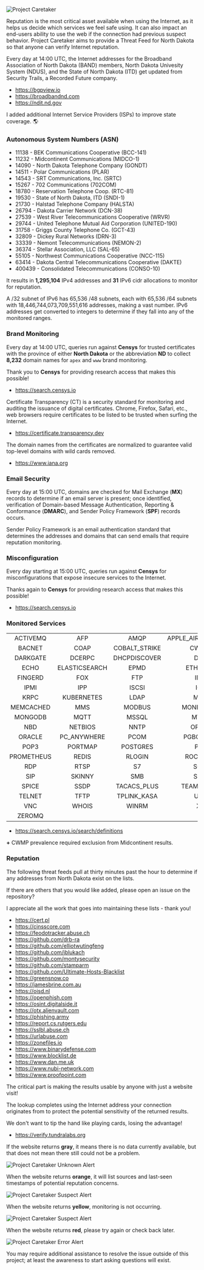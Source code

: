 ![Project Caretaker](images/caretaker.png)

Reputation is the most critical asset available when using the Internet, as it helps us decide which services we feel safe using. It can also impact an end-users ability to use the web if the connection had previous suspect behavior. Project Caretaker aims to provide a Threat Feed for North Dakota so that anyone can verify Internet reputation.

Every day at 14:00 UTC, the Internet addresses for the Broadband Association of North Dakota (BAND) members, North Dakota Univesity System (NDUS), and the State of North Dakota (ITD) get updated from Security Trails, a Recorded Future company.

- https://bgpview.io
- https://broadbandnd.com
- https://ndit.nd.gov

I added additional Internet Service Providers (ISPs) to improve state coverage. :earth_americas:

### Autonomous System Numbers (ASN)

* 11138 - BEK Communications Cooperative (BCC-141)
* 11232 - Midcontinent Communications (MIDCO-1)
* 14090 - North Dakota Telephone Company (GONDT)
* 14511 - Polar Communications (PLAR)
* 14543 - SRT Communications, Inc. (SRTC)
* 15267 - 702 Communications (702COM)
* 18780 - Reservation Telephone Coop. (RTC-81)
* 19530 - State of North Dakota, ITD (SNDI-1)
* 21730 - Halstad Telephone Company (HALSTA)
* 26794 - Dakota Carrier Network (DCN-38)
* 27539 - West River Telecommunications Cooperative (WRVR)
* 29744 - United Telephone Mutual Aid Corporation (UNITED-190)
* 31758 - Griggs County Telephone Co. (GCT-43)
* 32809 - Dickey Rural Networks (DRN-3)
* 33339 - Nemont Telecommunications (NEMON-2)
* 36374 - Stellar Association, LLC (SAL-65)
* 55105 - Northwest Communications Cooperative (NCC-115)
* 63414 - Dakota Central Telecommunications Cooperative (DAKTE)
* 400439 - Consolidated Telecommunications (CONSO-10)

It results in **1,295,104** IPv4 addresses and **31** IPv6 cidr allocations to monitor for reputation. 

A /32 subnet of IPv6 has 65,536 /48 subnets, each with 65,536 /64 subnets with 18,446,744,073,709,551,616 addresses, making a vast number. IPv6 addresses get converted to integers to determine if they fall into any of the monitored ranges.

### Brand Monitoring

Every day at 14:00 UTC, queries run against **Censys** for trusted certificates with the province of either **North Dakota** or the abbreviation **ND** to collect **8,232** domain names for ```apex``` and ```www``` brand monitoring.

Thank you to **Censys** for providing research access that makes this possible!

- https://search.censys.io

Certificate Transparency (CT) is a security standard for monitoring and auditing the issuance of digital certificates. Chrome, Firefox, Safari, etc., web browsers require certificates to be listed to be trusted when surfing the Internet.

- https://certificate.transparency.dev

The domain names from the certificates are normalized to guarantee valid top-level domains with wild cards removed.

- https://www.iana.org

### Email Security

Every day at 15:00 UTC, domains are checked for Mail Exchange (**MX**) records to determine if an email server is present; once identified, verification of Domain-based Message Authentication, Reporting & Conformance (**DMARC**), and Sender Policy Framework (**SPF**) records occurs.

Sender Policy Framework is an email authentication standard that determines the addresses and domains that can send emails that require reputation monitoring.

### Misconfiguration

Every day starting at 15:00 UTC, queries run against **Censys** for misconfigurations that expose insecure services to the Internet. 

Thanks again to **Censys** for providing research access that makes this possible!

- https://search.censys.io

### Monitored Services

|     |     |     |     |
|:---:|:---:|:---:|:---:|
| ACTIVEMQ | AFP | AMQP | APPLE_AIRPORT_ADMIN | 
| BACNET | COAP | COBALT_STRIKE | CWMP **+** |
| DARKGATE | DCERPC | DHCPDISCOVER | DNP3 | 
| ECHO | ELASTICSEARCH | EPMD | ETHEREUM | 
| FINGERD | FOX | FTP | IMAP |
| IPMI | IPP | ISCSI | IOTA |
| KRPC | KUBERNETES | LDAP | MDNS |
| MEMCACHED | MMS | MODBUS | MONERO_P2P |
| MONGODB | MQTT | MSSQL | MYSQL |
| NBD | NETBIOS | NNTP | OPC_UA |
| ORACLE | PC_ANYWHERE | PCOM | PGBOUNCER |
| POP3 | PORTMAP | POSTGRES | PPTP |
| PROMETHEUS | REDIS | RLOGIN | ROCKETMQ |
| RDP | RTSP | S7 | SCCM | 
| SIP | SKINNY | SMB | SNMP | 
| SPICE | SSDP | TACACS_PLUS | TEAM_VIEWER |
| TELNET | TFTP | TPLINK_KASA | UPNP |
| VNC | WHOIS | WINRM | X11 |
| ZEROMQ |

- https://search.censys.io/search/definitions

**+** CWMP prevalence required exclusion from Midcontinent results.

### Reputation

The following threat feeds pull at thirty minutes past the hour to determine if any addresses from North Dakota exist on the lists. 

If there are others that you would like added, please open an issue on the repository?

I appreciate all the work that goes into maintaining these lists - thank you!

- https://cert.pl
- https://cinsscore.com
- https://feodotracker.abuse.ch
- https://github.com/drb-ra
- https://github.com/elliotwutingfeng
- https://github.com/jblukach
- https://github.com/montysecurity
- https://github.com/stamparm
- https://github.com/Ultimate-Hosts-Blacklist
- https://greensnow.co
- https://jamesbrine.com.au
- https://oisd.nl
- https://openphish.com
- https://osint.digitalside.it
- https://otx.alienvault.com
- https://phishing.army
- https://report.cs.rutgers.edu
- https://sslbl.abuse.ch
- https://urlabuse.com
- https://zonefiles.io
- https://www.binarydefense.com
- https://www.blocklist.de
- https://www.dan.me.uk
- https://www.nubi-network.com
- https://www.proofpoint.com

The critical part is making the results usable by anyone with just a website visit!

The lookup completes using the Internet address your connection originates from to protect the potential sensitivity of the returned results.

We don't want to tip the hand like playing cards, losing the advantage!

- https://verify.tundralabs.org

If the website returns **gray**, it means there is no data currently available, but that does not mean there still could not be a problem. 

![Project Caretaker Unknown Alert](images/unknown.png)

When the website returns **orange**, it will list sources and last-seen timestamps of potential reputation concerns.

![Project Caretaker Suspect Alert](images/suspect.png)

When the website returns **yellow**, monitoring is not occurring.

![Project Caretaker Suspect Alert](images/monitor.png)

When the website returns **red**, please try again or check back later.

![Project Caretaker Error Alert](images/error.png)

You may require additional assistance to resolve the issue outside of this project; at least the awareness to start asking questions will exist.
